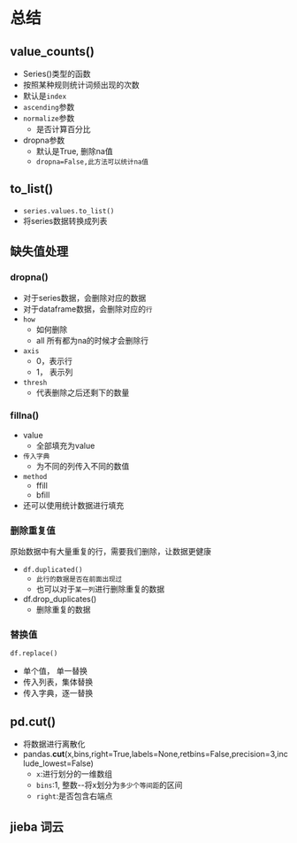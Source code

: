 # 总结

## value_counts()

+ Series()类型的函数
+ 按照某种规则统计词频出现的次数
+ 默认是`index`
+ `ascending`参数
+ `normalize`参数
  + 是否计算百分比
+ dropna参数
  + 默认是True, 删除na值
  + `dropna=False,此方法可以统计na值`

## to_list()

+ `series.values.to_list()`
+ 将series数据转换成列表

## 缺失值处理

### dropna()

+ 对于series数据，会删除对应的数据
+ 对于dataframe数据，会删除对应的`行`
+ `how`
  + 如何删除
  + all    所有都为na的时候才会删除行
+ `axis`
  + 0，表示行
  + 1， 表示列
+ `thresh`
  + 代表删除之后还剩下的数量

### fillna()

+ value
  + 全部填充为value
+ `传入字典`
  + 为不同的列传入不同的数值
+ `method`
  + ffill
  + bfill
+ 还可以使用统计数据进行填充

### 删除重复值

原始数据中有大量重复的行，需要我们删除，让数据更健康

+ `df.duplicated()`
  + `此行的数据是否在前面出现过`
  + 也可以对于`某一列`进行删除重复的数据
+ df.drop_duplicates()
  + 删除重复的数据

### 替换值

`df.replace()`

+ 单个值， 单一替换
+ 传入列表，集体替换
+ 传入字典，逐一替换

## pd.cut()

+ 将数据进行离散化
+ pandas.**cut**(x,bins,right=True,labels=None,retbins=False,precision=3,include_lowest=False)
  + `x`:进行划分的一维数组
  + `bins`:1, 整数--将x划分为`多少个等间距`的区间
  + `right`:是否包含右端点

## jieba 词云



